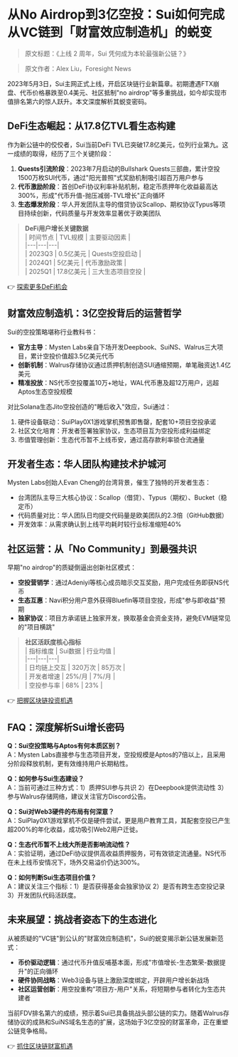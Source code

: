 # 从No Airdrop到3亿空投：Sui如何完成从VC链到「财富效应制造机」的蜕变

> 原文标题：《上线 2 周年，Sui 凭何成为本轮最强新公链？》

> 原文作者：Alex Liu，Foresight News

2023年5月3日，Sui主网正式上线，开启区块链行业新篇章。初期遭遇FTX崩盘、代币价格暴跌至0.4美元、社区抵制"no airdrop"等多重挑战，如今却实现市值排名第六的惊人跃升。本文深度解析其蜕变密码。

## DeFi生态崛起：从17.8亿TVL看生态构建

作为新公链中的佼佼者，Sui当前DeFi TVL已突破17.8亿美元，位列行业第九。这一成绩的取得，经历了三个关键阶段：

1. **Quests引流阶段**：2023年7月启动的Bullshark Quests三部曲，累计空投1500万枚SUI代币，通过"阳光普照"式奖励机制吸引超百万用户参与
2. **代币激励阶段**：首创DeFi协议利率补贴机制，稳定币质押年化收益最高达300%，形成"代币升值-抛压减弱-TVL增长"正向循环
3. **生态爆发阶段**：华人开发团队主导的借贷协议Scallop、期权协议Typus等项目持续创新，代码质量与开发效率显著优于欧美团队

> **DeFi用户增长关键数据**  
> | 时间节点 | TVL规模 | 主要驱动因素 |  
> |---|---|---|  
> | 2023Q3 | 0.5亿美元 | Quests空投启动 |  
> | 2024Q1 | 5亿美元 | 代币激励政策 |  
> | 2025Q1 | 17.8亿美元 | 三大生态项目空投 |

👉 [探索更多DeFi机会](https://bit.ly/okx_welcome)

## 财富效应制造机：3亿空投背后的运营哲学

Sui的空投策略堪称行业教科书：
- **官方主导**：Mysten Labs亲自下场开发Deepbook、SuiNS、Walrus三大项目，累计空投价值超3.5亿美元代币
- **创新机制**：Walrus存储协议通过质押机制创造SUI通缩预期，单笔融资达1.4亿美元
- **精准投放**：NS代币空投覆盖10万+地址，WAL代币惠及超12万用户，远超Aptos生态空投规模

对比Solana生态Jito空投创造的"睡后收入"效应，Sui通过：
1. 硬件设备联动：SuiPlay0X1游戏掌机预售即售罄，配套10+项目空投承诺
2. 社区文化培育：开发者签署独家协议，生态项目互为空投形成利益绑定
3. 市值管理创新：生态代币暂不上线币安，通过高存款利率锁仓流通量

## 开发者生态：华人团队构建技术护城河

Mysten Labs创始人Evan Cheng的台湾背景，催生了独特的开发者生态：
- 台湾团队主导三大核心协议：Scallop（借贷）、Typus（期权）、Bucket（稳定币）
- 代码质量对比：华人团队日均提交代码量是欧美团队的2.3倍（GitHub数据）
- 开发效率：从需求确认到上线平均耗时较行业标准缩短40%

## 社区运营：从「No Community」到最强共识

早期"no airdrop"的质疑倒逼出创新社区模式：
- **空投营销学**：通过Adeniyi等核心成员暗示交互奖励，用户完成任务即获NS代币
- **生态互惠**：Navi积分用户意外获得Bluefin等项目空投，形成"参与即收益"预期
- **独家协议**：项目方承诺链上独家开发，换取基金会资金支持，避免EVM链常见的"项目横跳"

> **社区活跃度核心指标**  
> | 指标维度 | Sui数据 | 行业均值 |  
> |---|---|---|  
> | 日均链上交互 | 320万次 | 85万次 |  
> | 开发者增速 | 25%/月 | 7%/月 |  
> | 空投参与率 | 68% | 23% |

👉 [把握区块链投资机遇](https://bit.ly/okx_welcome)

## FAQ：深度解析Sui增长密码

**Q：Sui空投策略与Aptos有何本质区别？**  
A：Mysten Labs直接参与生态项目开发，空投规模是Aptos的7倍以上，且采用分阶段释放机制，更有效维持用户长期粘性。

**Q：如何参与Sui生态建设？**  
A：当前可通过三种方式：1）质押SUI参与共识 2）在Deepbook提供流动性 3）参与Walrus存储网络，建议关注官方Discord公告。

**Q：Sui对Web3硬件的布局有何深意？**  
A：SuiPlay0X1游戏掌机不仅是硬件尝试，更是用户教育工具，其配套空投已产生超200%的年化收益，成功吸引Web2用户迁徙。

**Q：生态代币暂不上线大所是否影响流动性？**  
A：实验证明，通过DeFi协议提供高收益质押服务，可有效锁定流通量。NS代币在未上线币安情况下，场外交易溢价仍达300%。

**Q：如何判断Sui生态项目价值？**  
A：建议关注三个指标：1）是否获得基金会独家协议 2）是否有跨生态空投记录 3）开发团队代码活跃度。

## 未来展望：挑战者姿态下的生态进化

从被质疑的"VC链"到公认的"财富效应制造机"，Sui的蜕变揭示新公链发展新范式：
- **币价驱动逻辑**：通过代币升值反哺基本面，形成"市值增长-生态繁荣-数据提升"的正向循环
- **硬件协同战略**：Web3设备与链上激励深度绑定，开辟用户增长新战场
- **社区运营创新**：用空投重构"项目方-用户"关系，将短期参与者转化为生态共建者

当前FDV排名第六的成绩，预示着Sui已具备挑战头部公链的实力。随着Walrus存储协议的成熟和SuiNS域名生态的扩展，这场始于3亿空投的财富革命，正在重塑公链竞争格局。

👉 [抓住区块链财富机遇](https://bit.ly/okx_welcome)